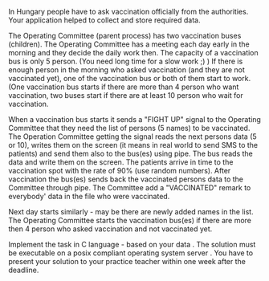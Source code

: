In Hungary people have to ask vaccination officially from the authorities.  Your application helped to collect and store required data. 

The Operating  Committee (parent process) has two vaccination buses (children).  The  Operating  Committee  has a meeting each day early in the morning and they decide the daily work then.  The capacity of a vaccination bus is only 5 person. (You need long time for a slow work ;) )  If there is enough person in the morning who asked vaccination (and they are not vaccinated yet), one of the  vaccination bus or both of them start to work.   (One vaccination bus starts if there are more than 4 person who want vaccination, two buses start if there are at least 10 person who wait for vaccination. 

When a vaccination bus starts  it sends a  "FIGHT UP" signal to the Operating Committee that they need the list of persons (5 names) to be vaccinated.  The Operation Committee getting the signal reads the next persons data (5 or 10), writes them on the screen (it means in real world to send  SMS to the patients)  and send them also to the bus(es) using pipe. The bus reads the data and write them on the screen. The patients arrive in time to the vaccination spot with the rate of 90% (use random numbers).  After vaccination the bus(es) sends back the vaccinated persons data to the Committee through pipe.  The Committee add a "VACCINATED" remark to everybody' data in the file who were vaccinated. 

Next day starts similarly - may be there are newly added names in the list.  The Operating  Committee starts the vaccination bus(es) if there are more then 4 person who asked vaccination and not vaccinated yet.

Implement the task in C language - based on your data . The solution must be executable on a posix compliant operating system server .  You have to present your solution to your practice teacher within one week after the deadline.